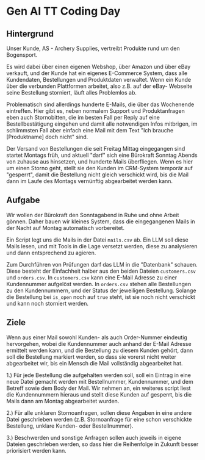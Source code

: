 # Gen AI TT Coding Day

## Hintergrund

Unser Kunde, AS - Archery Supplies, vertreibt Produkte rund um den Bogensport.

Es wird dabei über einen eigenen Webshop, über Amazon und über eBay verkauft, und der Kunde
hat ein eigenes E-Commerce System, dass alle Kundendaten, Bestellungen und Produktdaten
verwaltet. Wenn ein Kunde über die verbunden Plattformen arbeitet, also z.B. auf der eBay-
Webseite seine Bestellung storniert, läuft alles Problemlos ab.

Problematisch sind allerdings hunderte E-Mails, die über das Wochenende eintreffen.
Hier gibt es, neben normalem Support und Produktanfragen eben auch Stornobitten, die im
besten Fall per Reply auf eine Bestellbestätigung eingehen und damit alle notwendigen Infos
mitbrigen, im schlimmsten Fall aber einfach eine Mail mit dem Text "Ich brauche [Produktname]
doch nicht" sind.

Der Versand von Bestellungen die seit Freitag Mittag eingegangen sind startet Montags früh, und
aktuell "darf" sich eine Bürokraft Sonntag Abends von zuhause aus hinsetzen, und hunderte Mails
überfliegen. Wenn es hier um einen Storno geht, stellt sie den Kunden im CRM-System temporär auf
"gesperrt", damit die Bestellung nicht gleich verschickt wird, bis die Mail dann im Laufe des
Montags vernünftig abgearbeitet werden kann.

## Aufgabe

Wir wollen der Bürokraft den Sonntagabend in Ruhe und ohne Arbeit gönnen.
Daher bauen wir kleines System, dass die eingegangenen Mails in der Nacht auf Montag
automatisch vorbereitet.

Ein Script legt uns die Mails in der Datei `mails.csv` ab.
Ein LLM soll diese Mails lesen, und mit Tools in die Lage versetzt werden, diese zu
analysieren und dann entsprechend zu agieren.

Zum Durchführen von Prüfungen darf das LLM in die "Datenbank" schauen. Diese besteht
der Einfachheit halber aus den beiden Dateien `customers.csv` und `orders.csv`.
In `customers.csv` kann eine E-Mail Adresse zu einer Kundennummer aufgelöst werden.
In `orders.csv` stehen alle Bestellungen zu den Kundennummern, und der Status der
jeweiligen Bestellung. Solange die Bestellung bei `is_open` noch auf `true` steht, ist
sie noch nicht verschickt und kann noch storniert werden.

## Ziele

Wenn aus einer Mail sowohl Kunden- als auch Order-Nummer eindeutig hervorgehen,
wobei die Kundennummer auch anhand der E-Mail Adresse ermittelt werden kann,
und die Bestellung zu diesem Kunden gehört, dann soll die Bestellung markiert werden,
so dass sie vorerst nicht weiter abgearbeitet wir, bis ein Mensch die Mail vollständig
abgearbeitet hat.

1.) Für jede Bestellung die aufgehalten werden soll, soll ein Eintrag in eine neue Datei
gemacht werden mit Bestellnummer, Kundennummer, und dem Betreff sowie dem Body der Mail.
Wir nehmen an, ein weiteres script liest die Kundennummern hieraus und stellt diese Kunden
auf gesperrt, bis die Mails dann am Montag abgearbeitet wurden.

2.) Für alle unklaren Stornoanfragen, sollen diese Angaben in eine andere Datei geschrieben
werden (z.B. Stornoanfrage für eine schon verschickte Bestellung, unklare Kunden- oder
Bestellnummer).

3.) Beschwerden und sonstige Anfragen sollen auch jeweils in eigene Dateien geschrieben
werden, so dass hier die Reihenfolge in Zukunft besser priorisiert werden kann.
